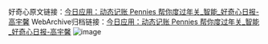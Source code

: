 好奇心原文链接：[今日应用：动态记账 Pennies 帮你度过年关_智能_好奇心日报-高宇馨](https://www.qdaily.com/articles/5422.html)
WebArchive归档链接：[今日应用：动态记账 Pennies 帮你度过年关_智能_好奇心日报-高宇馨](http://web.archive.org/web/20180916055226/http://www.qdaily.com:80/articles/5422.html)
![image](http://ww3.sinaimg.cn/large/007d5XDply1g3wj7m5fn6j30u03uu1kx)